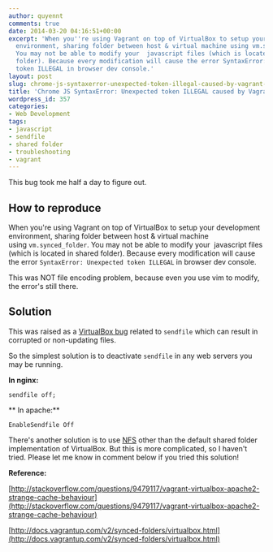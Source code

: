 ```yaml
---
author: quyennt
comments: true
date: 2014-03-20 04:16:51+00:00
excerpt: 'When you''re using Vagrant on top of VirtualBox to setup your development
  environment, sharing folder between host & virtual machine using vm.synced_folder.
  You may not be able to modify your  javascript files (which is located in shared
  folder). Because every modification will cause the error SyntaxError: Unexpected
  token ILLEGAL in browser dev console.'
layout: post
slug: chrome-js-syntaxerror-unexpected-token-illegal-caused-by-vagrant-synced-folder
title: 'Chrome JS SyntaxError: Unexpected token ILLEGAL caused by Vagrant synced folder'
wordpress_id: 357
categories:
- Web Development
tags:
- javascript
- sendfile
- shared folder
- troubleshooting
- vagrant
---
```


This bug took me half a day to figure out.


## How to reproduce


When you're using Vagrant on top of VirtualBox to setup your development environment, sharing folder between host & virtual machine using `vm.synced_folder`. You may not be able to modify your  javascript files (which is located in shared folder). Because every modification will cause the error `SyntaxError: Unexpected token ILLEGAL` in browser dev console.

This was NOT file encoding problem, because even you use vim to modify, the error's still there.

<!-- more -->


## Solution


This was raised as a [VirtualBox bug](https://github.com/mitchellh/vagrant/issues/351#issuecomment-1339640) related to `sendfile` which can result in corrupted or non-updating files.

So the simplest solution is to deactivate `sendfile` in any web servers you may be running.

**In nginx:**

    
    sendfile off;


** In apache:**

    
    EnableSendfile Off


There's another solution is to use [NFS](http://en.wikipedia.org/wiki/Network_File_System_%28protocol%29) other than the default shared folder implementation of VirtualBox. But this is more complicated, so I haven't tried. Please let me know in comment below if you tried this solution!

**Reference:**

[http://stackoverflow.com/questions/9479117/vagrant-virtualbox-apache2-strange-cache-behaviour](http://stackoverflow.com/questions/9479117/vagrant-virtualbox-apache2-strange-cache-behaviour)

[http://docs.vagrantup.com/v2/synced-folders/virtualbox.html](http://docs.vagrantup.com/v2/synced-folders/virtualbox.html)
